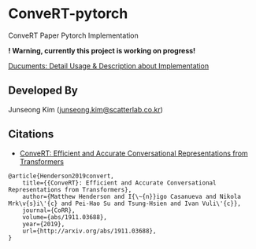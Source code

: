 # ConveRT-pytorch

ConveRT Paper Pytorch Implementation

**! Warning, currently this project is working on progress!**

[Ducuments: Detail Usage & Description about Implementation](https://codertimo.github.io/convert/index.html)

## Developed By

Junseong Kim (junseong.kim@scatterlab.co.kr)

## Citations

- [ConveRT: Efficient and Accurate Conversational Representations from Transformers](https://arxiv.org/abs/1911.03688)

```bibtext
@article{Henderson2019convert,
    title={{ConveRT}: Efficient and Accurate Conversational Representations from Transformers},
    author={Matthew Henderson and I{\~{n}}igo Casanueva and Nikola Mrk\v{s}i\'{c} and Pei-Hao Su and Tsung-Hsien and Ivan Vuli\'{c}},
    journal={CoRR},
    volume={abs/1911.03688},
    year={2019},
    url={http://arxiv.org/abs/1911.03688},
}
```
